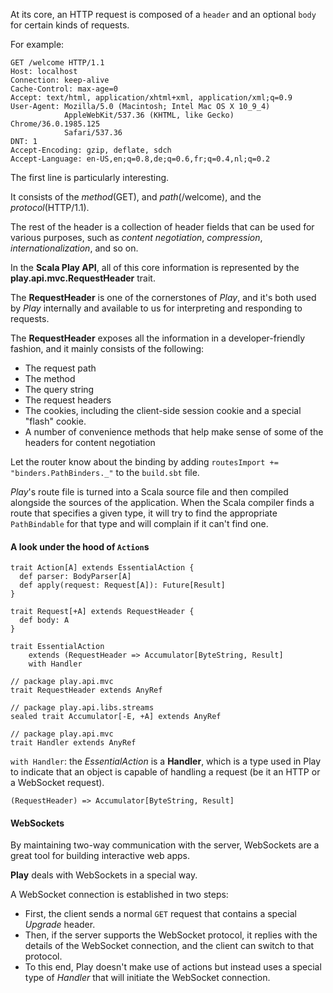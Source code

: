 At its core, an HTTP request is composed of a `header` and an optional `body` for certain kinds of requests. 

For example:

    GET /welcome HTTP/1.1
    Host: localhost
    Connection: keep-alive
    Cache-Control: max-age=0
    Accept: text/html, application/xhtml+xml, application/xml;q=0.9
    User-Agent: Mozilla/5.0 (Macintosh; Intel Mac OS X 10_9_4)
                AppleWebKit/537.36 (KHTML, like Gecko) Chrome/36.0.1985.125
                Safari/537.36
    DNT: 1
    Accept-Encoding: gzip, deflate, sdch
    Accept-Language: en-US,en;q=0.8,de;q=0.6,fr;q=0.4,nl;q=0.2
    
The first line is particularly interesting. 

It consists of the *method*(GET), and *path*(/welcome), and the *protocol*(HTTP/1.1).

The rest of the header is a collection of header fields that can be used for various purposes, such
as *content negotiation*, *compression*, *internationalization*, and so on.


In the **Scala Play API**, all of this core information is represented by the **play.api.mvc.RequestHeader** trait.

The **RequestHeader** is one of the cornerstones of *Play*, and it's both used by *Play* internally
and available to us for interpreting and responding to requests. 

The **RequestHeader** exposes all the information in a developer-friendly fashion, and it mainly
consists of the following:

- The request path
- The method
- The query string
- The request headers
- The cookies, including the client-side session cookie and a special "flash" cookie.
- A number of convenience methods that help make sense of some of the headers for content negotiation


Let the router know about the binding by adding `routesImport += "binders.PathBinders._"` to the `build.sbt` file.

*Play*'s route file is turned into a Scala source file and then compiled alongside the sources of the application.
When the Scala compiler finds a route that specifies a given type, it will try to find the appropriate `PathBindable` 
for that type and will complain if it can't find one. 


#### A look under the hood of `Action`s

    trait Action[A] extends EssentialAction {
      def parser: BodyParser[A]
      def apply(request: Request[A]): Future[Result]
    }
    
    trait Request[+A] extends RequestHeader {
      def body: A
    }
    
    trait EssentialAction
        extends (RequestHeader => Accumulator[ByteString, Result]
        with Handler
    
    // package play.api.mvc
    trait RequestHeader extends AnyRef
    
    // package play.api.libs.streams
    sealed trait Accumulator[-E, +A] extends AnyRef
    
    // package play.api.mvc
    trait Handler extends AnyRef
    
`with Handler`: the *EssentialAction* is a **Handler**, which is a type used in Play to indicate that an object is 
capable of handling a request (be it an HTTP or a WebSocket request).

`(RequestHeader) => Accumulator[ByteString, Result]`    



#### WebSockets

By maintaining two-way communication with the server, WebSockets are a great tool for building interactive web apps.

**Play** deals with WebSockets in a special way. 

A WebSocket connection is established in two steps:
- First, the client sends a normal `GET` request that contains a special *Upgrade* header.
- Then, if the server supports the WebSocket protocol, it replies with the details of the WebSocket connection, and the
client can switch to that protocol. 
- To this end, Play doesn't make use of actions but instead uses a special type of *Handler* that will initiate the 
WebSocket connection. 


